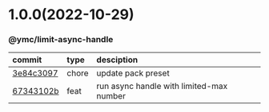 <a name="1.0.0"></a>
# 1.0.0(2022-10-29)
### @ymc/limit-async-handle
commit|type|desciption
:----|:----|:----
[3e84c3097](https://github.com/ymc-github/js-idea/commit/e3e84c30978410972bd77cf7426d774c118f1a93)|chore|update pack preset
[67343102b](https://github.com/ymc-github/js-idea/commit/b67343102b0e7738d27152542f6a2851e859adba)|feat|run async handle with limited-max number